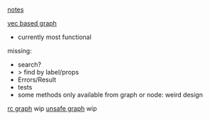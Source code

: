 [notes](notes.md)

[vec based graph](/src/vec_graph.rs)
- currently most functional

missing:
- search?
- \> find by label/props 
- Errors/Result
- tests
- some methods only available from graph or node: weird design

[rc graph](/src/rc_graph.rs)
wip
[unsafe graph](/src/unsafe_graph.rs)
wip